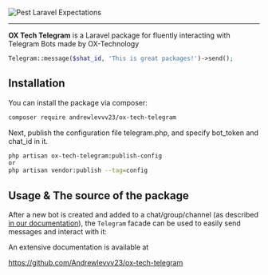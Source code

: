 ![Pest Laravel Expectations](https://banners.beyondco.de/OX%20Tech%20Telegram.png?theme=dark&packageManager=composer+require&packageName=andrewlevvv23%2Fox-tech-telegram&pattern=anchorsAway&style=style_1&description=A+laravel+facade+to+interact+with+Telegram+Bots&md=1&showWatermark=1&fontSize=100px&images=annotation)

---


**OX Tech Telegram** is a Laravel package for fluently interacting with Telegram Bots made by OX-Technology

```php
Telegram::message($shat_id, 'This is great packages!')->send();
```

## Installation

You can install the package via composer:

```bash
composer require andrewlevvv23/ox-tech-telegram
```

Next, publish the configuration file telegram.php, and specify bot_token and chat_id in it.

```bash
php artisan ox-tech-telegram:publish-config  
or 
php artisan vendor:publish --tag=config     
```

## Usage & The source of the package

After a new bot is created and added to a chat/group/channel (as described [in our documentation](https://github.com/Andrewlevvv23/ox-tech-telegram)),
the `Telegram` facade can be used to easily send messages and interact with it:

An extensive documentation is available at

https://github.com/Andrewlevvv23/ox-tech-telegram

